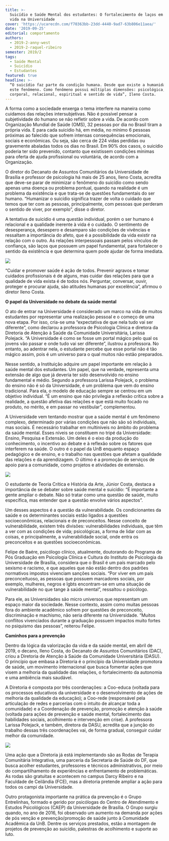```yaml
---
title: >-
  Suicídio e Saúde Mental dos estudantes: O fortalecimento de laços em defesa da
  vida na Universidade
cover: 'https://ucarecdn.com/f70363bb-23dd-4440-9ad7-63b806e11aea/'
date: '2019-09-25'
editorial: comportamento
authors:
  - 2019-2-anny-west
  - 2019-2-raquel-ribeiro
semester: 2019/2
tags:
  - Saúde Mental
  - Suicídio
  - Estudantes
featured: true
headline: >-
  “O suicídio faz parte da condição humana. Desde que existe a humanidade há
  este fenômeno. Como fenômeno possui múltiplas dimensões: psicológica,
  corporal, relacional, espiritual e sentido de vida”, Ileno Costa.
---
```

A forma como a sociedade enxerga o tema interfere na maneira como cuidamos das relações intersubjetivas. Não é possível pensar a subjetividade do humano se não refletir sobre a vida. De acordo com Organização Mundial de Saúde (OMS), 32 pessoas por dia no Brasil tiram a própria vida. E para cada suicídio há, em média, no mínimo 6 pessoas próximas ao falecido que sofrem intensas consequências emocionais, sociais e econômicas. Ou seja, são cerca de 224 vidas perdidas ou gravemente abaladas todos os dias no Brasil. Em 90% dos casos, o suicídio poderia ter sido prevenido, contanto que existissem condições mínimas para oferta de ajuda profissional ou voluntária, de acordo com a Organização. 

O diretor do Decanato de Assuntos Comunitários da Universidade de Brasília e professor de psicologia há mais de 25 anos, Ileno Costa, acredita que deve-se parar de minimizar o fenômeno do suicídio como sendo apenas uma doença ou problema pontual, quando na realidade é um problema da existência e que trata-se de questões fundamentais do ser humano. “Humanizar o suicídio significa trazer de volta o cuidado que temos que ter com as pessoas, principalmente, com pessoas que perderam o sentido de viver, por exemplo”, disse o diretor. 

A tentativa de suicídio é uma questão individual, porém o ser humano é relacional e a qualidade inerente à vida é o cuidado. O sentimento de desesperança, desespero e desamparo são condições de vivências e ressaltam a importância do afeto, que é a possibilidade da vida existir na relação com o outro. As relações interpessoais passam pelos vínculos de confiança, são laços que possuem um papel fundamental, para fortalecer o sentido da existência e que determina quem pode ajudar de forma imediata. 



![](https://ucarecdn.com/b3bd70e3-61e0-4527-a438-7de9dd6cb3c2/)



“Cuidar e promover saúde é ação de todos. Prevenir agravos e tomar cuidados profissionais é de alguns, mas cuidar das relações para que a qualidade de vida exista é de todos nós. Perguntar, conversar, ouvir, proteger e procurar ajuda, são atitudes humanas por excelência”, afirmou o diretor Ileno Costa.



**O papel da Universidade no debate da saúde mental**

O ato de entrar na Universidade é considerado um marco na vida de muitos estudantes por representar uma realização pessoal e o começo de uma nova etapa. Por isso, cria-se uma “expectativa de que nela tudo vai ser diferente”, como declarou a professora de Psicologia Clínica e diretora da Diretoria de Atenção à Saúde da Comunidade Universitária, Larissa Polejack. “A Universidade é como se fosse um portal mágico pelo qual os jovens vão passar e onde tudo vai ser diferente”, ilustrou a professora. No entanto, ao adentrar nela, o estudante percebe que esse portal não é tão mágico assim, pois é um universo para o qual muitos não estão preparados.

Nesse sentido, a Instituição adquire um papel importante em relação à saúde mental dos estudantes. Um papel, que na verdade, representa uma extensão de algo que já deveria ter sido desenvolvido no ensino fundamental e médio. Segundo a professora Larissa Polejack, o problema do ensino não é só da Universidade, é um problema que vem do ensino tradicional. Para ela, o modelo de educação sempre se centrou em um objetivo individual. “É um ensino que não privilegia a reflexão crítica sobre a realidade, a questão afetiva das relações e que está muito focado no produto, no mérito, e em passar no vestibular”, complementou.

A Universidade vem tentando mostrar que a saúde mental é um fenômeno complexo, determinado por várias condições que não são só individuais, mas sociais. É necessário trabalhar em multiníveis no âmbito do problema da saúde mental. Esses níveis se constituem no tripé da Universidade: Ensino, Pesquisa e Extensão. Um deles é o eixo da produção do conhecimento, o incentivo ao debate e à reflexão sobre os fatores que interferem na saúde. O outro é o papel da UnB enquanto espaço pedagógico e de ensino, e o trabalho nas questões que afetam a qualidade das relações e da aprendizagem. O último é a promoção de serviços de apoio para a comunidade, como projetos e atividades de extensão.

![](https://ucarecdn.com/b2365d81-db6b-4bbf-9517-77965ce8c6b1/)

O estudante de Teoria Crítica e História da Arte, Júnior Costa, destaca a importância de se debater sobre saúde mental e suicídio: “É importante a gente ampliar o debate. Não só tratar como uma questão de saúde, muito específica, mas entender que a questão envolve vários aspectos”. 

Um desses aspectos é a questão da vulnerabilidade. Os condicionantes da saúde e os determinantes sociais estão ligados a questões socioeconômicas, relacionais e de preconceitos. Nesse conceito de vulnerabilidade, existem três divisões: vulnerabilidades individuais, que têm a ver com as condições de vida; psicológicas, a forma de lidar com as coisas, e principalmente, a vulnerabilidade social, onde entra os preconceitos e as questões socioeconômicas.

Felipe de Baére, psicólogo clínico, atualmente, doutorando do Programa de Pós Graduação em Psicologia Clínica e Cultura do Instituto de Psicologia da Universidade de Brasília, considera que o Brasil é um país marcado pelo sexismo e racismo, e que aqueles que não estão dentro dos padrões normativos impostos vivenciam sanções sociais. “Por viver em um país preconceituoso, as pessoas que possuem marcadores sociais, por exemplo, mulheres, negros e lgbts encontram-se em uma situação de vulnerabilidade no que tange à saúde mental”, ressaltou o psicólogo. 

Para ele, as Universidades são micro universos que representam um espaço maior da sociedade. Nesse contexto, assim como muitas pessoas fora do ambiente acadêmico sofrem por questões de preconceito, discriminação e machismo, não seria diferente na Universidade. “Muitos conflitos vivenciados durante a graduação possuem impactos muito fortes no psiquismo das pessoas”, reiterou Felipe.   

**Caminhos para a prevenção**

Dentro da lógica da valorização da vida e da saúde mental, em abril de 2019, o decano, Ileno Costa, do Decanato de Assuntos Comunitários (DAC), criou a Diretoria de Atenção à Saúde da Comunidade Universitária (DASU). O princípio que embasa a Diretoria é o princípio da Universidade promotora de saúde, um movimento internacional que busca fomentar ações que visem a melhoria da qualidade das relações, o fortalecimento da autonomia e uma ambiência mais saudável. 

A Diretoria é composta por três coordenações: a Coo-educa (voltada para os processos educativos da universidade e o desenvolvimento de ações de melhoria da qualidade da educação); a Coo-rede (responsável pela articulação de redes e parcerias com o intuito de alcançar toda a comunidade) e a Coordenação de prevenção, promoção e atenção à saúde (voltada para ações de prevenção e saúde mental, fortalecimento das habilidades sociais,  acolhimento e intervenção em crise). A professora Larissa Polejack, e também, diretora da DASU, acredita que a junção do trabalho dessas três coordenações vai, de forma gradual, conseguir cuidar melhor da comunidade.

![](https://ucarecdn.com/4bd4966f-4086-44d6-b9b5-bc55aafbd9cb/)

Uma ação que a Diretoria já está implementando são as Rodas de Terapia Comunitária Integrativa, uma parceria da Secretaria de Saúde do DF,  que busca acolher estudantes, professores e técnicos administrativos, por meio do compartilhamento de experiências e enfrentamento de problemáticas. As rodas são gratuitas e acontecem no campus Darcy Ribeiro e na Faculdade de Ceilândia (FCE), mas a diretoria pretende ampliar a ação para todos os campi da Universidade.

Outro protagonista importante na prática da prevenção é o Grupo Entrelinhas, formado e gerido por psicólogas do Centro de Atendimento e Estudos Psicológicos (CAEP) da Universidade de Brasília. O Grupo surgiu quando, no ano de 2016, foi observado um aumento na demanda por ações de pós venção e prevenção/promoção de saúde junto à Comunidade Acadêmica da UnB.  Dentre os serviços prestados, estão a montagem de projetos de prevenção ao suicídio, palestras de acolhimento e suporte ao luto.
